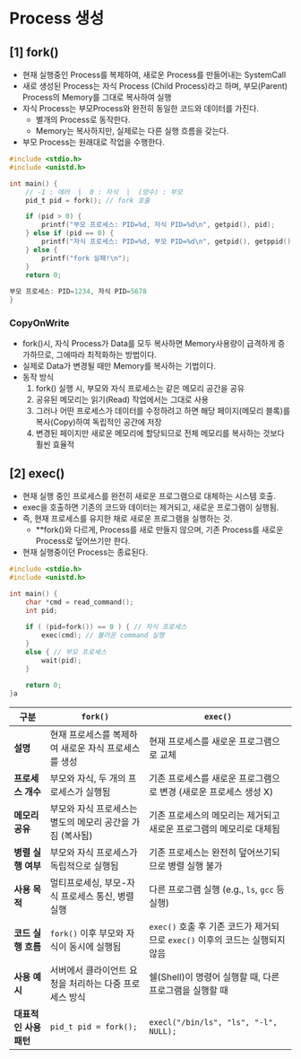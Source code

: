 # Process 생성

## [1] fork()
- 현재 실행중인 Process를 복제하여, 새로운 Process를 만들어내는 SystemCall
- 새로 생성된 Process는 자식 Process (Child Process)라고 하며, 부모(Parent) Process의 Memory를 그대로 복사하여 실행
- 자식 Process는 부모Process와 완전히 동일한 코드와 데이터를 가진다.
  - 별개의 Process로 동작한다.
  - Memory는 복사하지만, 실제로는 다른 실행 흐름을 갖는다.
- 부모 Process는 원래대로 작업을 수행한다.

```c
#include <stdio.h>
#include <unistd.h>

int main() {
    // -1 : 에러  |  0 : 자식  |  (양수) : 부모
    pid_t pid = fork(); // fork 호출

    if (pid > 0) {
        printf("부모 프로세스: PID=%d, 자식 PID=%d\n", getpid(), pid);
    } else if (pid == 0) {
        printf("자식 프로세스: PID=%d, 부모 PID=%d\n", getpid(), getppid());
    } else {
        printf("fork 실패!\n");
    }
    return 0;
    
부모 프로세스: PID=1234, 자식 PID=5678
}
```

### CopyOnWrite
- fork()시, 자식 Process가 Data를 모두 복사하면 Memory사용량이 급격하게 증가하므로, 그에따라 최적화하는 방법이다.
- 실제로 Data가 변경될 때만 Memory를 복사하는 기법이다.
- 동작 방식
  1. fork() 실행 시, 부모와 자식 프로세스는 같은 메모리 공간을 공유
  2. 공유된 메모리는 읽기(Read) 작업에서는 그대로 사용
  3. 그러나 어떤 프로세스가 데이터를 수정하려고 하면 해당 페이지(메모리 블록)를 복사(Copy)하여 독립적인 공간에 저장
  4. 변경된 페이지만 새로운 메모리에 할당되므로 전체 메모리를 복사하는 것보다 훨씬 효율적



## [2] exec()
- 현재 실행 중인 프로세스를 완전히 새로운 프로그램으로 대체하는 시스템 호출.
- exec을 호출하면 기존의 코드와 데이터는 제거되고, 새로운 프로그램이 실행됨.
- 즉, 현재 프로세스를 유지한 채로 새로운 프로그램을 실행하는 것.
  - **fork()와 다르게, Process를 새로 만들지 않으며, 기존 Process를 새로운 Process로 덮어쓰기만 한다.
- 현재 실행중이던 Process는 종료된다.

```c
#include <stdio.h>
#include <unistd.h>

int main() {
    char *cmd = read_command();
    int pid;
    
    if ( (pid=fork()) == 0 ) { // 자식 프로세스
    	exec(cmd); // 불러운 command 실행
    }
    else { // 부모 프로세스
   		wait(pid);
    }
    
    return 0;
}a
```


| 구분         | `fork()` | `exec()` |
|-------------|---------|---------|
| **설명**    | 현재 프로세스를 복제하여 새로운 자식 프로세스를 생성 | 현재 프로세스를 새로운 프로그램으로 교체 |
| **프로세스 개수** | 부모와 자식, 두 개의 프로세스가 실행됨 | 기존 프로세스를 새로운 프로그램으로 변경 (새로운 프로세스 생성 X) |
| **메모리 공유** | 부모와 자식 프로세스는 별도의 메모리 공간을 가짐 (복사됨) | 기존 프로세스의 메모리는 제거되고 새로운 프로그램의 메모리로 대체됨 |
| **병렬 실행 여부** | 부모와 자식 프로세스가 독립적으로 실행됨 | 기존 프로세스는 완전히 덮어쓰기되므로 병렬 실행 불가 |
| **사용 목적** | 멀티프로세싱, 부모-자식 프로세스 통신, 병렬 실행 | 다른 프로그램 실행 (e.g., `ls`, `gcc` 등 실행) |
| **코드 실행 흐름** | `fork()` 이후 부모와 자식이 동시에 실행됨 | `exec()` 호출 후 기존 코드가 제거되므로 `exec()` 이후의 코드는 실행되지 않음 |
| **사용 예시** | 서버에서 클라이언트 요청을 처리하는 다중 프로세스 방식 | 쉘(Shell)이 명령어 실행할 때, 다른 프로그램을 실행할 때 |
| **대표적인 사용 패턴** | `pid_t pid = fork();` | `execl("/bin/ls", "ls", "-l", NULL);` |